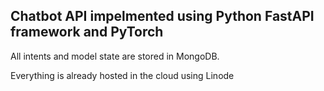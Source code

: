 ## Chatbot API impelmented using Python FastAPI framework and PyTorch

All intents and model state are stored in MongoDB.

Everything is already hosted in the cloud using Linode
